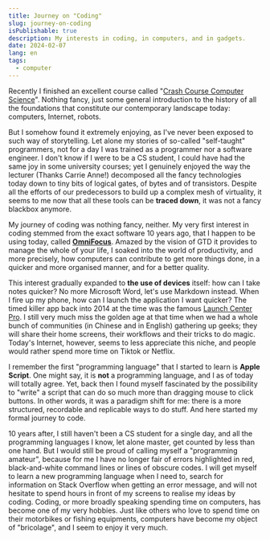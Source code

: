 ```yaml
---
title: Journey on "Coding"
slug: journey-on-coding
isPublishable: true
description: My interests in coding, in computers, and in gadgets.
date: 2024-02-07
lang: en
tags:
  - computer
---
```


Recently I finished an excellent course called "[Crash Course Computer Science](https://www.youtube.com/watch?v=O5nskjZ_GoI)". Nothing fancy, just some general introduction to the history of all the foundations that constitute our contemporary landscape today: computers, Internet, robots. 

But I somehow found it extremely enjoying, as I've never been exposed to such way of storytelling. Let alone my stories of so-called "self-taught" programmers, not for a day I was trained as a programmer nor a software engineer. I don't know if I were to be a CS student, I could have had the same joy in some university courses; yet I genuinely enjoyed the way the lecturer (Thanks Carrie Anne!) decomposed all the fancy technologies today down to tiny bits of logical gates, of bytes and of transistors. Despite all the efforts of our predecessors to build up a complex mesh of virtuality, it seems to me now that all these tools can be **traced down**, it was not a fancy blackbox anymore. 

My journey of coding was nothing fancy, neither. My very first interest in coding stemmed from the exact software 10 years ago, that I happen to be using today, called [**OmniFocus**](https://www.omnigroup.com/omnifocus/). Amazed by the vision of GTD it provides to manage the whole of your life, I soaked into the world of productivity, and more precisely, how computers can contribute to get more things done, in a quicker and more organised manner, and for a better quality.

This interest gradually expanded to **the use of devices** itself: how can I take notes quicker? No more Microsoft Word, let's use Markdown instead. When I fire up my phone, how can I launch the application I want quicker? The timed killer app back into 2014 at the time was the famous [Launch Center Pro](https://learnomnifocus.com/app/launch-center-pro/). I still very much miss the golden age at that time when we had a whole bunch of communities (in Chinese and in English) gathering up geeks; they will share their home screens, their workflows and their tricks to do magic. Today's Internet, however, seems to less appreciate this niche, and people would rather spend more time on Tiktok or Netflix. 

I remember the first "programming language" that I started to learn is **Apple Script**. One might say, it is **not** a programming language, and I as of today will totally agree. Yet, back then I found myself fascinated by the possibility to "write" a script that can do so much more than dragging mouse to click buttons. In other words, it was a paradigm shift for me: there is a more structured, recordable and replicable ways to do stuff. And here started my formal journey to code.

10 years after, I still haven't been a CS student for a single day, and all the programming languages I know, let alone master, get counted by less than one hand. But I would still be proud of calling myself a "programming amateur", because for me I have no longer fair of errors highlighted in red, black-and-white command lines or lines of obscure codes. I will get myself to learn a new programming language when I need to, search for information on Stack Overflow when getting an error message, and will not hesitate to spend hours in front of my screens to realise my ideas by coding. Coding, or more broadly speaking spending time on computers, has become one of my very hobbies. Just like others who love to spend time on their motorbikes or fishing equipments, computers have become my object of "bricolage", and I seem to enjoy it very much.